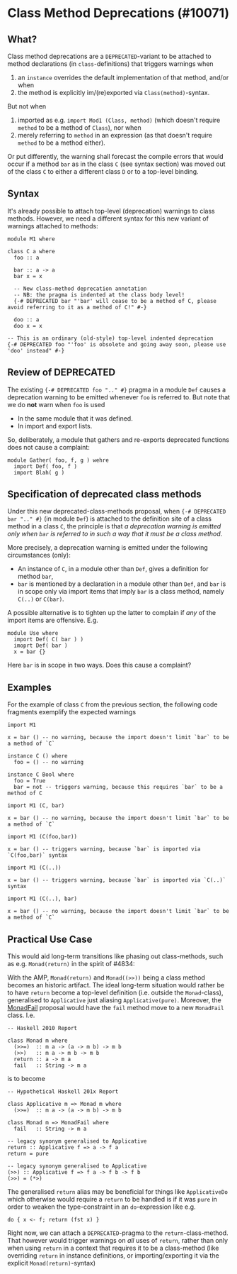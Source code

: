 # Class Method Deprecations (#10071)

## What?


Class method deprecations are a `DEPRECATED`-variant to be attached to method declarations (in `class`-definitions) that triggers warnings when

1. an `instance` overrides the default implementation of that method, and/or when
1. the method is explicitly im/(re)exported via `Class(method)`-syntax.


But not when

1. imported as e.g. `import Mod1 (Class, method)` (which doesn't require `method` to be a method of `Class`), nor when
1. merely referring to `method` in an expression (as that doesn't require `method` to be a method either).


Or put differently, the warning shall forecast the compile errors that would occur if a method `bar` as in the class `C` (see syntax section) was moved out of the class `C` to either a different class `D` or to a top-level binding.

## Syntax



It's already possible to attach top-level (deprecation) warnings to class methods. However, we need a different syntax for this new variant of warnings attached to methods:


```
module M1 where

class C a where
  foo :: a

  bar :: a -> a
  bar x = x

  -- New class-method deprecation annotation
  -- NB: the pragma is indented at the class body level!
  {-# DEPRECATED bar "'bar' will cease to be a method of C, please avoid referring to it as a method of C!" #-}

  doo :: a
  doo x = x

-- This is an ordinary (old-style) top-level indented deprecation
{-# DEPRECATED foo "'foo' is obsolete and going away soon, please use 'doo' instead" #-}
```

## Review of DEPRECATED


The existing `{-# DEPRECATED foo ".." #}` pragma in a module `Def` causes a deprecation warning to be emitted whenever `foo` is referred to.  But note that we do **not** warn when `foo` is used

- In the same module that it was defined.
- In import and export lists.


So, deliberately, a module that gathers and re-exports deprecated functions does not cause a complaint:

```wiki
module Gather( foo, f, g ) wehre
  import Def( foo, f )
  import Blah( g )
```

## Specification of deprecated class methods


Under this new deprecated-class-methods proposal, when `{-# DEPRECATED bar ".." #}` (in module `Def`) is attached to the definition site of a class method in a class `C`, the principle is that *a deprecation warning is emitted only when `bar` is referred to in such a way that it must be a class method*.


More precisely, a deprecation warning is emitted under the following circumstances (only):

- An instance of `C`, in a module other than `Def`, gives a definition for method `bar`,
- `bar` is mentioned by a declaration in a module other than `Def`, and `bar` is in scope only via import items that imply `bar` is a class method, namely `C(..)` or `C(bar)`.


A possible alternative is to tighten up the latter to complain if *any* of the import items are offensive.  E.g.

```wiki
module Use where
  import Def( C( bar ) )
  imoprt Def( bar )
  x = bar {}
```


Here `bar` is in scope in two ways.  Does this cause a complaint?

## Examples



For the example of class `C` from the previous section, the following code fragments exemplify the expected warnings


```
import M1

x = bar () -- no warning, because the import doesn't limit `bar` to be a method of `C`

instance C () where
  foo = () -- no warning

instance C Bool where
  foo = True
  bar = not -- triggers warning, because this requires `bar` to be a method of C
```

```
import M1 (C, bar)

x = bar () -- no warning, because the import doesn't limit `bar` to be a method of `C`
```

```
import M1 (C(foo,bar))

x = bar () -- triggers warning, because `bar` is imported via `C(foo,bar)` syntax
```

```
import M1 (C(..))

x = bar () -- triggers warning, because `bar` is imported via `C(..)` syntax
```

```
import M1 (C(..), bar)

x = bar () -- no warning, because the import doesn't limit `bar` to be a method of `C`
```

## Practical Use Case


This would aid long-term transitions like phasing out class-methods, such as e.g. `Monad(return)` in the spirit of #4834:



With the AMP, `Monad(return)` and `Monad((>>))` being a class method becomes an historic artifact. The ideal long-term situation would rather be to have `return` become a top-level definition (i.e. outside the `Monad`-class), generalised to `Applicative` just aliasing `Applicative(pure)`. Moreover, the [MonadFail](design/monad-fail) proposal would have the `fail` method move to a new `MonadFail` class. I.e.


```
-- Haskell 2010 Report

class Monad m where
  (>>=)  :: m a -> (a -> m b) -> m b
  (>>)   :: m a -> m b -> m b
  return :: a -> m a
  fail   :: String -> m a
```


is to become


```
-- Hypothetical Haskell 201x Report

class Applicative m => Monad m where
  (>>=)  :: m a -> (a -> m b) -> m b

class Monad m => MonadFail where
  fail   :: String -> m a

-- legacy synonym generalised to Applicative
return :: Applicative f => a -> f a
return = pure

-- legacy synonym generalised to Applicative
(>>) :: Applicative f => f a -> f b -> f b
(>>) = (*>)
```


The generalised `return` alias may be beneficial for things like `ApplicativeDo` which otherwise would require a `return` to be handled is if it was `pure` in order to weaken the type-constraint in an `do`-expression like e.g.


```
do { x <- f; return (fst x) }
```


Right now, we can attach a `DEPRECATED`-pragma to the `return`-class-method. That however would trigger warnings on *all* uses of `return`, rather than only when using `return` in a context that requires it to be a class-method (like overriding `return` in instance definitions, or importing/exporting it via the explicit `Monad(return)`-syntax)
